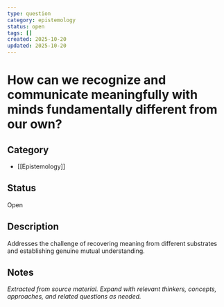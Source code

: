 ```yaml
---
type: question
category: epistemology
status: open
tags: []
created: 2025-10-20
updated: 2025-10-20
---
```


# How can we recognize and communicate meaningfully with minds fundamentally different from our own?

## Category

- [[Epistemology]]

## Status

Open

## Description

Addresses the challenge of recovering meaning from different substrates and establishing genuine mutual understanding.

## Notes

*Extracted from source material. Expand with relevant thinkers, concepts, approaches, and related questions as needed.*
